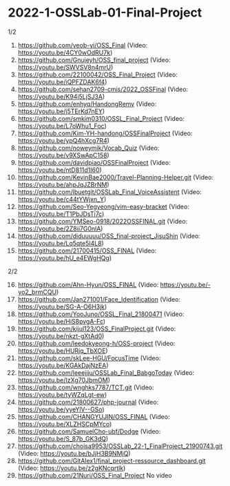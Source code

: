 # 2022-1-OSSLab-01-Final-Project

1/2

1.	https://github.com/yeob-yi/OSS_Final	(Video: https://youtu.be/4CY0wOdRU7k)
2.	https://github.com/Gnujeyh/OSS_final_project	(Video: https://youtu.be/SWVSV8n4mrU)
3.	https://github.com/22100042/OSS_Final_Project	(Video: https://youtu.be/iQPFZDAK6f4)
4.	https://github.com/sehan2709-cmis/2022_OSSFinal	(Video: https://youtu.be/K94j5LjSJ3A)
5.	https://github.com/enhyq/HandongRemy	(Video: https://youtu.be/j5TErKd7nEY)
6.	https://github.com/smkim0310/OSSL_Final_Project	(Video: https://youtu.be/L7oWhu1_Foc)
7.	https://github.com/Kim-YH-handong/OSSFinalProject	(Video: https://youtu.be/ypQ4hXcg7R4)
8.	https://github.com/noweymik/Vocab_Quiz	(Video: https://youtu.be/v9XSwApC158)
9.	https://github.com/davidpiao/OSSFinalProject	(Video: https://youtu.be/ntD811d1I60)
10.	https://github.com/KevinBae2000/Travel-Planning-Helper.git	(Video: https://youtu.be/ahpJqJZBrNM)
11.	https://github.com/lbuetgit/OSSLab_Final_VoiceAssistent	(Video: https://youtu.be/c44tYWjxn_Y)
12.	https://github.com/Seo-Yegyeong/vim-easy-bracket	(Video: https://youtu.be/T1PbJDsTi7c)
13.	https://github.com/YMSeo-0918/2022OSSFINAL.git	(Video: https://youtu.be/2Z8ii7G0nlA)
14.	https://github.com/diduuuuu/OSS_final-project_JisuShin	(Video: https://youtu.be/Lq5qte5l4L8)
15.	https://github.com/21700415/OSS_FINAL	(Video: https://youtu.be/hU_e4EWgHQg)

2/2

16.	https://github.com/Ahn-Hyun/OSS_FINAL	(Video: https://youtu.be/-yo2_brmCQU)
17.	https://github.com/Jan271001/Face_Identification	(Video: https://youtu.be/SG-A-O6H3jk)
18.	https://github.com/YooJuno/OSSL_Final_21800471	(Video: https://youtu.be/HiS8pvgA-Fc)
19.	https://github.com/kijul123/OSS_FinalProject.git	(Video: https://youtu.be/nkzt-gXtAd0)
20.	https://github.com/leedokyeong-h/OSS-project	(Video: https://youtu.be/HURjq_TbXOE)
21.	https://github.com/skLee-HGU/FocusTime	(Video: https://youtu.be/KGAkDajNzEA)
22.	https://github.com/leeejjju/OSSLab_Final_BabgoToday	(Video: https://youtu.be/IzXg70JbmOM)
23.	https://github.com/wnghks7787/TCT.git	(Video: https://youtu.be/tyWZqLgt-ew)
24.	https://github.com/21800627/php-journal	(Video: https://youtu.be/yyeYlV--GSo)
25.	https://github.com/CHANGYUJIN/OSS_FINAL	(Video: https://youtu.be/XLZHSCpMYco)
26.	https://github.com/SamuelCho-ubf/Dodge	(Video: https://youtu.be/S_87b_GK3dQ)
27.	https://github.com/choisa9953/OSSLab_22-1_FinalProject_21900743.git	(Video: https://youtu.be/bJjH3B9NMjQ)
28.	https://github.com/GitAlex1/final_project-ressource_dashboard.git	(Video: https://youtu.be/z2gKNcqrtlk)
29.	https://github.com/21Nuri/OSS_Final_Project	No video
